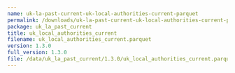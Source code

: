 ```yaml
---
name: uk-la-past-current-uk-local-authorities-current-parquet
permalink: /downloads/uk-la-past-current-uk-local-authorities-current-parquet/1_3_0
package: uk_la_past_current
title: uk_local_authorities_current
filename: uk_local_authorities_current.parquet
version: 1.3.0
full_version: 1.3.0
file: /data/uk_la_past_current/1.3.0/uk_local_authorities_current.parquet
---
```

